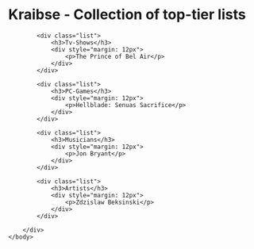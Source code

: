 <!DOCTYPE html>
<html lang="en" dir="ltr">
    <head>
        <meta charset="utf-8">
        <link rel="stylesheet" href="master.css">
        <title></title>
    </head>
    <body>
        <div class="container main" style="width: 1000px">
            <h1>Kraibse - Collection of top-tier lists</h1>

            <div class="list">
                <h3>Tv-Shows</h3>
                <div style="margin: 12px">
                    <p>The Prince of Bel Air</p>
                </div>
            </div>

            <div class="list">
                <h3>PC-Games</h3>
                <div style="margin: 12px">
                    <p>Hellblade: Senuas Sacrifice</p>
                </div>
            </div>

            <div class="list">
                <h3>Musicians</h3>
                <div style="margin: 12px">
                    <p>Jon Bryant</p>
                </div>
            </div>

            <div class="list">
                <h3>Artists</h3>
                <div style="margin: 12px">
                    <p>Zdzislaw Beksinski</p>
                </div>
            </div>

        </div>
    </body>
</html>
